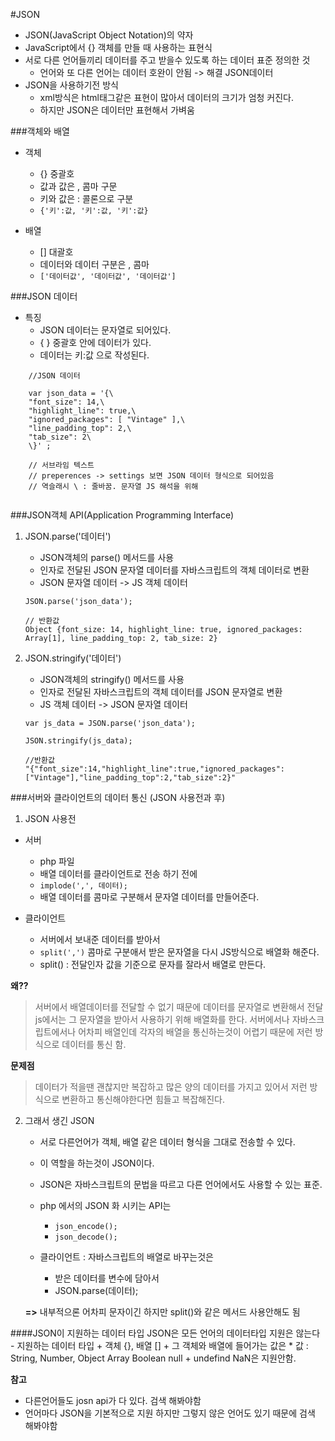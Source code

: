 #JSON

- JSON(JavaScript Object Notation)의 약자
- JavaScript에서 {} 객체를 만들 때 사용하는 표현식 
- 서로 다른 언어들끼리 데이터를 주고 받을수 있도록 하는 데이터 표준 정의한 것
    + 언어와 또 다른 언어는 데이터 호완이 안됨 -> 해결 JSON데이터
- JSON을 사용하기전 방식
    + xml방식은 html태그같은 표현이 많아서 데이터의 크기가 엄청 커진다.
    + 하지만 JSON은 데이터만 표현해서 가벼움 

###객체와 배열
- 객체
    + {} 중괄호
    + 값과 값은 , 콤마 구문
    + 키와 값은 : 콜론으로 구분
    + `{'키':값, '키':값, '키':값}`

- 배열
    + [] 대괄호
    + 데이터와 데이터 구분은 , 콤마
    + `['데이터값', '데이터값', '데이터값']`


###JSON 데이터
- 특징
    + JSON 데이터는 문자열로 되어있다.
    + { } 중괄호 안에 데이터가 있다.
    + 데이터는 키:값 으로 작성된다.
```
    //JSON 데이터

    var json_data = '{\
    "font_size": 14,\
    "highlight_line": true,\
    "ignored_packages": [ "Vintage" ],\
    "line_padding_top": 2,\
    "tab_size": 2\
    \}' ;

    // 서브라임 텍스트 
    // preperences -> settings 보면 JSON 데이터 형식으로 되어있음 
    // 역슬래시 \ : 줄바꿈. 문자열 JS 해석을 위해


```


###JSON객체 API(Application Programming Interface)
1. JSON.parse('데이터')
    + JSON객체의 parse() 메서드를 사용
    + 인자로 전달된 JSON 문자열 데이터를 자바스크립트의 객체 데이터로 변환
    + JSON 문자열 데이터 -> JS 객체 데이터
    ```
    JSON.parse('json_data');

    // 반환값
    Object {font_size: 14, highlight_line: true, ignored_packages: Array[1], line_padding_top: 2, tab_size: 2}

    ```

2. JSON.stringify('데이터')
    + JSON객체의 stringify() 메서드를 사용
    + 인자로 전달된 자바스크립트의 객체 데이터를 JSON 문자열로 변환
    + JS 객체 데이터 -> JSON 문자열 데이터
    ```
    var js_data = JSON.parse('json_data');

    JSON.stringify(js_data);

    //반환값
    "{"font_size":14,"highlight_line":true,"ignored_packages":["Vintage"],"line_padding_top":2,"tab_size":2}"

    ```


###서버와 클라이언트의 데이터 통신 (JSON 사용전과 후)

1. JSON 사용전
- 서버 
    + php 파일
    + 배열 데이터를 클라이언트로 전송 하기 전에 
    + `implode(',', 데이터);`
    + 배열 데이터를 콤마로 구분해서 문자열 데이터를 만들어준다.

- 클라이언트
    + 서버에서 보내준 데이터를 받아서 
    + `split(',')` 콤마로 구분애서 받은 문자열을 다시 JS방식으로 배열화 해준다.
    + split() : 전달인자 값을 기준으로 문자를 잘라서 배열로 만든다.

**왜??**
> 서버에서 배열데이터를 전달할 수 없기 때문에 데이터를 문자열로 변환해서 전달 js에서는 
> 그 문자열을 받아서 사용하기 위해 배열화를 한다. 서버에서나 자바스크립트에서나 
> 어차피 배열인데 각자의 배열을 통신하는것이 어렵기 때문에 저런 방식으로 데이터를 통신 함.

**문제점**
> 데이터가 적을땐 괜찮지만 복잡하고 많은 양의 데이터를 가지고 있어서 
> 저런 방식으로 변환하고 통신해야한다면 힘들고 복잡해진다.

2. 그래서 생긴 JSON
    + 서로 다른언어가 객체, 배열 같은 데이터 형식을 그대로 전송할 수 있다.
    + 이 역할을 하는것이 JSON이다.
    + JSON은 자바스크립트의 문법을 따르고 다른 언어에서도 사용할 수 있는 표준.

    + php 에서의 JSON 화 시키는 API는 
        * `json_encode();`
        * `json_decode();`
    + 클라이언트 : 자바스크립트의 배열로 바꾸는것은
        * 받은 데이터를 변수에 담아서 
        * JSON.parse(데이터);

    **=>** 내부적으론 어차피 문자이긴 하지만 split()와 같은 메서드 사용안해도 됨

####JSON이 지원하는 데이터 타입
JSON은 모든 언어의 데이터타입 지원은 않는다
    - 지원하는 데이터 타입
        + 객체 {}, 배열 []
        + 그 객체와 배열에 들어가는 값은
            * 값 : String, Number, Object Array Boolean null 
        + undefind NaN은 지원안함.

**참고**
- 다른언어들도 josn api가 다 있다. 검색 해봐야함
- 언어마다 JSON을 기본적으로 지원 하지만 그렇지 않은 언어도 있기 때문에 검색 해봐야함










